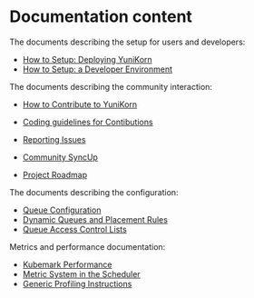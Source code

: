 <!--
 * Licensed to the Apache Software Foundation (ASF) under one
 * or more contributor license agreements.  See the NOTICE file
 * distributed with this work for additional information
 * regarding copyright ownership.  The ASF licenses this file
 * to you under the Apache License, Version 2.0 (the
 * "License"); you may not use this file except in compliance
 * with the License.  You may obtain a copy of the License at
 *
 *     http://www.apache.org/licenses/LICENSE-2.0
 *
 * Unless required by applicable law or agreed to in writing, software
 * distributed under the License is distributed on an "AS IS" BASIS,
 * WITHOUT WARRANTIES OR CONDITIONS OF ANY KIND, either express or implied.
 * See the License for the specific language governing permissions and
 * limitations under the License.
 -->

# Documentation content

The documents describing the setup for users and developers:
- [How to Setup: Deploying YuniKorn](user-guide.md)
- [How to Setup: a Developer Environment](developer-guide.md)

The documents describing the community interaction:
- [How to Contribute to YuniKorn](how-to-contribute.md)
- [Coding guidelines for Contibutions](coding-guidelines.md)
- [Reporting Issues](reporting-issues.md)
- [Community SyncUp](community-sync-up.md)

- [Project Roadmap](roadmap.md)

The documents describing the configuration: 
- [Queue Configuration](queue_config.md)
- [Dynamic Queues and Placement Rules](placement_rules.md)
- [Queue Access Control Lists](acls.md)

Metrics and performance documentation:
- [Kubemark Performance](evaluate-perf-function-with-Kubemark.md)
- [Metric System in the Scheduler](metrics.md)
- [Generic Profiling Instructions](profiling.md)


